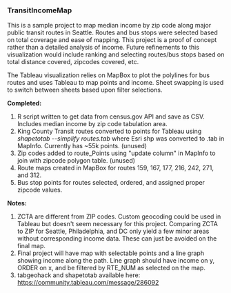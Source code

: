 ### TransitIncomeMap

This is a sample project to map median income by zip code along major public transit routes in Seattle. Routes and bus stops were selected based on total coverage and ease of mapping. This project is a proof of concept rather than a detailed analysis of income. Future refinements to this visualization would include ranking and selecting routes/bus stops based on total distance covered, zipcodes covered, etc.

The Tableau visualization relies on MapBox to plot the polylines for bus routes and uses Tableau to map points and income. Sheet swapping is used to switch between sheets based upon filter selections. 

**Completed:**

1. R script written to get data from census.gov API and save as CSV. Includes median income by zip code tabulation area.
2. King County Transit routes converted to points for Tableau using *_shapetotab --simplify routes.tab_* where Esri shp was converted to .tab in MapInfo. Currently has ~55k points. (unused)
3. Zip codes added to route_Points using "update column" in MapInfo to join with zipcode polygon table. (unused)
4. Route maps created in MapBox for routes 159, 167, 177, 216, 242, 271, and 312.
5. Bus stop points for routes selected, ordered, and assigned proper zipcode values.

**Notes:**

1. ZCTA are different from ZIP codes. Custom geocoding could be used in Tableau but doesn't seem necessary for this project. Comparing ZCTA to ZIP for Seattle, Philadelphia, and DC only yield a few minor areas without corresponding income data. These can just be avoided on the final map. 
2. Final project will have map with selectable points and a line graph showing income along the path. Line graph should have income on y, ORDER on x, and be filtered by RTE_NUM as selected on the map. 
3. tabgeohack and shapetotab available here: https://community.tableau.com/message/286092
